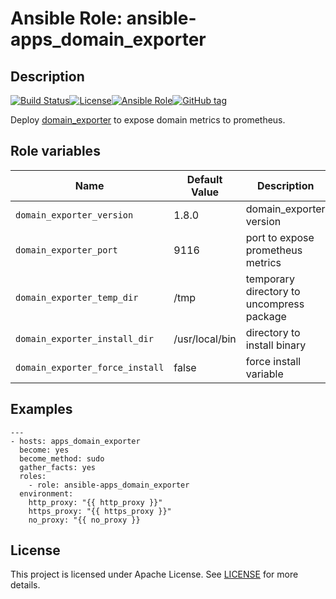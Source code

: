 # Ansible Role: ansible-apps_domain_exporter

## Description

[![Build Status](https://travis-ci.com/lotusnoir/ansible-apps_domain_exporter.svg?branch=master)](https://travis-ci.com/lotusnoir/ansible-apps_domain_exporter)[![License](https://img.shields.io/badge/license-MIT%20License-brightgreen.svg)](https://opensource.org/licenses/MIT)[![Ansible Role](https://img.shields.io/badge/ansible%20role-apps__domain_exporter-blue)](https://galaxy.ansible.com/lotusnoir/ansible-apps_domain_exporter/)[![GitHub tag](https://img.shields.io/badge/version-latest-blue)](https://github.com/lotusnoir/ansible-apps_domain_exporter/tags)

Deploy [domain_exporter](https://github.com/caarlos0/domain_exporter/) to expose domain metrics to prometheus.

## Role variables

| Name           | Default Value | Description                        |
| -------------- | ------------- | -----------------------------------|
| `domain_exporter_version` | 1.8.0 | domain_exporter version |
| `domain_exporter_port` | 9116 | port to expose prometheus metrics |
| `domain_exporter_temp_dir` | /tmp | temporary directory to uncompress package |
| `domain_exporter_install_dir` | /usr/local/bin | directory to install binary |
| `domain_exporter_force_install` | false | force install variable |

## Examples

	---
	- hosts: apps_domain_exporter
	  become: yes
	  become_method: sudo
	  gather_facts: yes
	  roles:
	    - role: ansible-apps_domain_exporter
	  environment: 
	    http_proxy: "{{ http_proxy }}"
	    https_proxy: "{{ https_proxy }}"
	    no_proxy: "{{ no_proxy }}

## License

This project is licensed under Apache License. See [LICENSE](/LICENSE) for more details.
